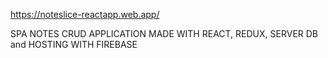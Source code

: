 https://noteslice-reactapp.web.app/



SPA NOTES CRUD APPLICATION MADE WITH REACT, REDUX, SERVER DB and HOSTING WITH FIREBASE
